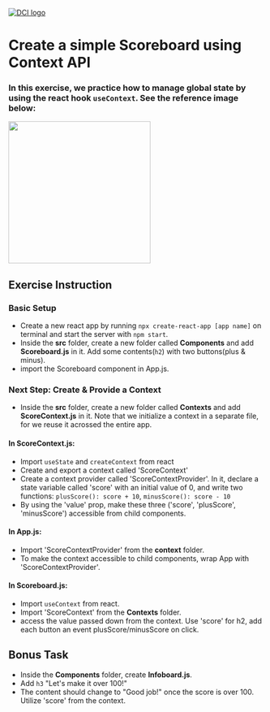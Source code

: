 [<img alt="DCI logo" src="https://github.com/DigitalCareerInstitute/context-api/blob/main/DCI-logo_3.svg" />](https://github.com/DigitalCareerInstitute/context-api/blob/main/DCI-logo_3.svg)

# Create a simple Scoreboard using Context API 

### In this exercise, we practice how to manage global state by using the react hook `useContext`. See the reference image below:

[<img src="https://media.giphy.com/media/72yYFh28jJMbpKtNXZ/giphy.gif" width="280" />](https://media.giphy.com/media/72yYFh28jJMbpKtNXZ/giphy.gif)

## Exercise Instruction

### Basic Setup
- Create a new react app by running `npx create-react-app [app name]` on terminal and start the server with `npm start`.
- Inside the __src__ folder, create a new folder called __Components__ and add __Scoreboard.js__ in it. Add some contents(`h2`) with two buttons(plus & minus).
- import the Scoreboard component in App.js. 
  
### Next Step: Create & Provide a Context 
- Inside the __src__ folder, create a new folder called __Contexts__ and add __ScoreContext.js__ in it. Note that we initialize a context in a separate file, for we reuse it acrossed the entire app. 
  
#### In ScoreContext.js: 
  - Import `useState` and `createContext` from react
  - Create and export a context called 'ScoreContext'
  - Create a context provider called 'ScoreContextProvider'. In it, declare a state variable called 'score' with an initial value of 0, and
    write two functions:
    `plusScore(): score + 10`,
    `minusScore(): score - 10`
  - By using the 'value' prop, make these three ('score', 'plusScore', 'minusScore') accessible from child components.
  
#### In App.js:  
  - Import 'ScoreContextProvider' from the __context__ folder.
  - To make the context accessible to child components, wrap App with 'ScoreContextProvider'.
  
#### In Scoreboard.js:
  - Import `useContext` from react.
  - Import 'ScoreContext' from the __Contexts__ folder.
  - access the value passed down from the context. Use 'score' for h2, add each button an event plusScore/minusScore on click.
  
  ## Bonus Task
  - Inside the __Components__ folder, create __Infoboard.js__.
  - Add `h3` "Let's make it over 100!"
  - The content should change to "Good job!" once the score is over 100. Utilize 'score' from the context.